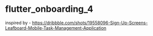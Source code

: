 # flutter_onboarding_4

inspired by - https://dribbble.com/shots/19558096-Sign-Up-Screens-Leafboard-Mobile-Task-Management-Application
